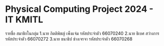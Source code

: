 # Physical Computing Project 2024 - IT KMITL
รายชื่อ สมาชิกในกลุ่ม
1.นาย กิตติพิชญ์ เพ็งแจ่ม รหัสประจําตัว 66070240
2.นาย ธิเบศ สว่างการ รหัสประจําตัว 66070272
3.นาย ธนาธิป ช่างเจรจา รหัสประจําตัว 66070268
